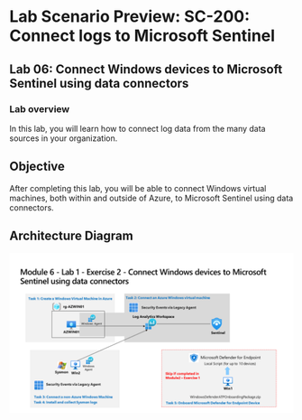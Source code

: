 # Lab Scenario Preview: SC-200: Connect logs to Microsoft Sentinel
## Lab 06: Connect Windows devices to Microsoft Sentinel using data connectors

### Lab overview

In this lab, you will learn how to connect log data from the many data sources in your organization.

## Objective
  
After completing this lab, you will be able to connect Windows virtual machines, both within and outside of Azure, to Microsoft Sentinel using data connectors.

## Architecture Diagram

  ![](media/SC-200-Lab_Diagrams_Mod6_L1_Ex2.png)

